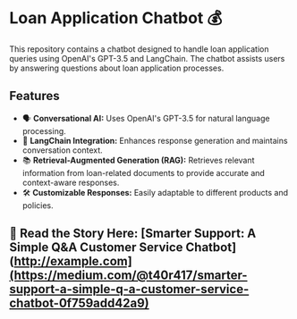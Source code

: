 # Loan Application Chatbot 💰

This repository contains a chatbot designed to handle loan application queries using OpenAI's GPT-3.5 and LangChain. The chatbot assists users by answering questions about loan application processes.

## Features
- 🗣 **Conversational AI:** Uses OpenAI's GPT-3.5 for natural language processing.
- 🔗 **LangChain Integration:** Enhances response generation and maintains conversation context.
- 📚 **Retrieval-Augmented Generation (RAG):** Retrieves relevant information from loan-related documents to provide accurate and context-aware responses.
- 🛠 **Customizable Responses:** Easily adaptable to different products and policies.

## 📖 Read the Story Here: [Smarter Support: A Simple Q&A Customer Service Chatbot](http://example.com](https://medium.com/@t40r417/smarter-support-a-simple-q-a-customer-service-chatbot-0f759add42a9)


